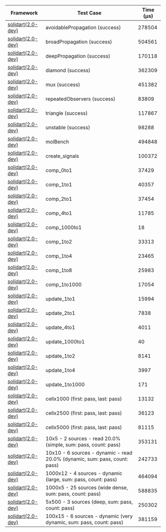 | Framework | Test Case | Time (μs) |
| --- | --- | --- |
| [solidart(2.0-dev)](https://github.com/nank1ro/solidart/tree/dev) | avoidablePropagation (success) | 278504 |
| [solidart(2.0-dev)](https://github.com/nank1ro/solidart/tree/dev) | broadPropagation (success) | 504561 |
| [solidart(2.0-dev)](https://github.com/nank1ro/solidart/tree/dev) | deepPropagation (success) | 170118 |
| [solidart(2.0-dev)](https://github.com/nank1ro/solidart/tree/dev) | diamond (success) | 362309 |
| [solidart(2.0-dev)](https://github.com/nank1ro/solidart/tree/dev) | mux (success) | 451382 |
| [solidart(2.0-dev)](https://github.com/nank1ro/solidart/tree/dev) | repeatedObservers (success) | 83809 |
| [solidart(2.0-dev)](https://github.com/nank1ro/solidart/tree/dev) | triangle (success) | 117867 |
| [solidart(2.0-dev)](https://github.com/nank1ro/solidart/tree/dev) | unstable (success) | 98288 |
| [solidart(2.0-dev)](https://github.com/nank1ro/solidart/tree/dev) | molBench | 494848 |
| [solidart(2.0-dev)](https://github.com/nank1ro/solidart/tree/dev) | create_signals | 100372 |
| [solidart(2.0-dev)](https://github.com/nank1ro/solidart/tree/dev) | comp_0to1 | 37429 |
| [solidart(2.0-dev)](https://github.com/nank1ro/solidart/tree/dev) | comp_1to1 | 40357 |
| [solidart(2.0-dev)](https://github.com/nank1ro/solidart/tree/dev) | comp_2to1 | 37454 |
| [solidart(2.0-dev)](https://github.com/nank1ro/solidart/tree/dev) | comp_4to1 | 11785 |
| [solidart(2.0-dev)](https://github.com/nank1ro/solidart/tree/dev) | comp_1000to1 | 18 |
| [solidart(2.0-dev)](https://github.com/nank1ro/solidart/tree/dev) | comp_1to2 | 33313 |
| [solidart(2.0-dev)](https://github.com/nank1ro/solidart/tree/dev) | comp_1to4 | 23465 |
| [solidart(2.0-dev)](https://github.com/nank1ro/solidart/tree/dev) | comp_1to8 | 25983 |
| [solidart(2.0-dev)](https://github.com/nank1ro/solidart/tree/dev) | comp_1to1000 | 17054 |
| [solidart(2.0-dev)](https://github.com/nank1ro/solidart/tree/dev) | update_1to1 | 15994 |
| [solidart(2.0-dev)](https://github.com/nank1ro/solidart/tree/dev) | update_2to1 | 7838 |
| [solidart(2.0-dev)](https://github.com/nank1ro/solidart/tree/dev) | update_4to1 | 4011 |
| [solidart(2.0-dev)](https://github.com/nank1ro/solidart/tree/dev) | update_1000to1 | 40 |
| [solidart(2.0-dev)](https://github.com/nank1ro/solidart/tree/dev) | update_1to2 | 8141 |
| [solidart(2.0-dev)](https://github.com/nank1ro/solidart/tree/dev) | update_1to4 | 3997 |
| [solidart(2.0-dev)](https://github.com/nank1ro/solidart/tree/dev) | update_1to1000 | 171 |
| [solidart(2.0-dev)](https://github.com/nank1ro/solidart/tree/dev) | cellx1000 (first: pass, last: pass) | 13132 |
| [solidart(2.0-dev)](https://github.com/nank1ro/solidart/tree/dev) | cellx2500 (first: pass, last: pass) | 36123 |
| [solidart(2.0-dev)](https://github.com/nank1ro/solidart/tree/dev) | cellx5000 (first: pass, last: pass) | 81115 |
| [solidart(2.0-dev)](https://github.com/nank1ro/solidart/tree/dev) | 10x5 - 2 sources - read 20.0% (simple, sum: pass, count: pass) | 353131 |
| [solidart(2.0-dev)](https://github.com/nank1ro/solidart/tree/dev) | 10x10 - 6 sources - dynamic - read 20.0% (dynamic, sum: pass, count: pass) | 242733 |
| [solidart(2.0-dev)](https://github.com/nank1ro/solidart/tree/dev) | 1000x12 - 4 sources - dynamic (large, sum: pass, count: pass) | 464094 |
| [solidart(2.0-dev)](https://github.com/nank1ro/solidart/tree/dev) | 1000x5 - 25 sources (wide dense, sum: pass, count: pass) | 588835 |
| [solidart(2.0-dev)](https://github.com/nank1ro/solidart/tree/dev) | 5x500 - 3 sources (deep, sum: pass, count: pass) | 250302 |
| [solidart(2.0-dev)](https://github.com/nank1ro/solidart/tree/dev) | 100x15 - 6 sources - dynamic (very dynamic, sum: pass, count: pass) | 381159 |
